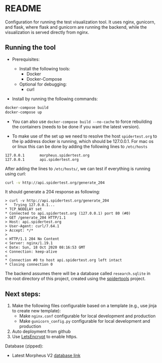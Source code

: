 # README

Configuration for running the test visualization tool.
It uses nginx, gunicorn, and flask, where flask and gunicorn are running the backend, while the visualization is served directly from nginx.

## Running the tool

- Prerequisites:
    - Install the following tools:
        - Docker
        - Docker-Compose
    - Optional for debugging:
        - curl

- Install by running the following commands:
```bash
docker-compose build
docker-compose up
```

- You can also use `docker-compose build --no-cache` to force rebuilding the containers (needs to be done if you want the latest version).

- To make use of the set up we need to resolve the host `spidertest.org` to the ip address docker is running, which should be 127.0.0.1.
For mac os or linux this can be done by adding the following lines to `/etc/hosts`
```
127.0.0.1       morpheus.spidertest.org
127.0.0.1       api.spidertest.org
```

After adding the lines to `/etc/hosts/`, we can test if everything is running using curl:
```bash
curl -v http://api.spidertest.org/generate_204
```

It should generate a 204 response as following:
```
> curl -v http://api.spidertest.org/generate_204
*   Trying 127.0.0.1...
* TCP_NODELAY set
* Connected to api.spidertest.org (127.0.0.1) port 80 (#0)
> GET /generate_204 HTTP/1.1
> Host: api.spidertest.org
> User-Agent: curl/7.64.1
> Accept: */*
>
< HTTP/1.1 204 No Content
< Server: nginx/1.19.1
< Date: Sun, 18 Oct 2020 08:16:53 GMT
< Connection: keep-alive
<
* Connection #0 to host api.spidertest.org left intact
* Closing connection 0
```

The backend assumes there will be a database called `research.sqlite` in the root directory of this project, created using the [spidertools](https://github.com/kajdreef/spidertools) project.

## Next steps:
1. Make the following files configurable based on a template (e.g., use jinja to create new template):
    - Make `nginx.conf` configurable for local development and production
    - Make `gunicorn_config.py` configurable for local development and production
2. Auto deployment from github
3. Use [LetsEncrypt](https://letsencrypt.org/) to enable https.

Database (zipped):
- Latest Morpheus V2 [database link](https://www.icloud.com/iclouddrive/0ktaFr1bk4pVBIaIm7GMrbHMQ#research-20200316)